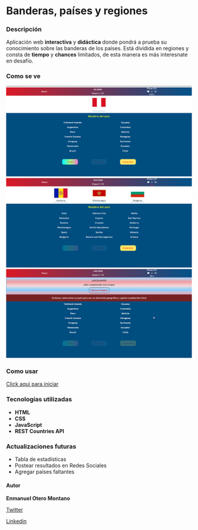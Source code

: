 # Banderas, países y regiones
### Descripción
Aplicación web **interactiva** y **didáctica** donde pondrá a prueba su conocimiento sobre las banderas de los países. Está dividida en regiones y consta de **tiempo** y **chances** limitados, de esta manera es más interesnate en desafío.
### Como se ve
![](extras/imagen-2.png)
![](extras/imagen-3.png)
![](extras/imagen-4.png)
### Como usar
[Click aquí para iniciar](https://enmanuel-otero-montano.github.io/Juego-de-Banderas/index.html/ "Inicio")
### Tecnologías utilizadas
- **HTML**
- **CSS**
- **JavaScript**
- **REST Countries API**
### Actualizaciones futuras
- Tabla de estadísticas
- Postear resultados en Redes Sociales
- Agregar países faltantes
#### Autor
**Enmanuel Otero Montano**

[Twitter](https://twitter.com/Enmanue78366929/ "twitter")

[Linkedin](https://www.linkedin.com/in/enmanuel-otero-montano// "linkedin")

